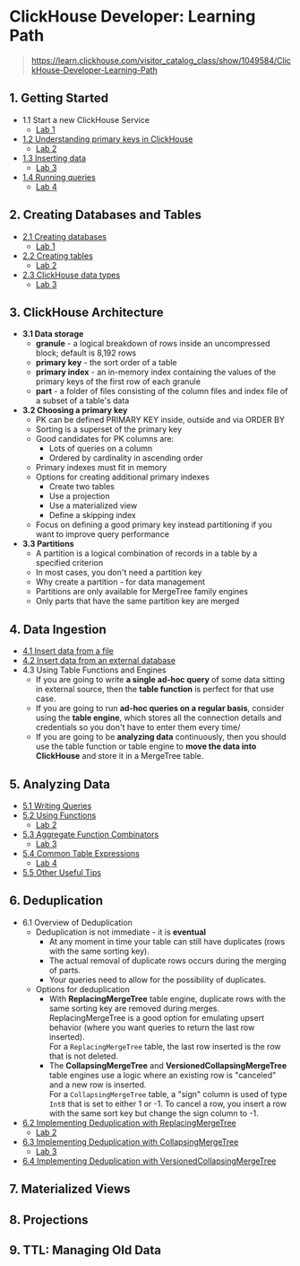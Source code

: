 # ClickHouse Developer: Learning Path
> https://learn.clickhouse.com/visitor_catalog_class/show/1049584/ClickHouse-Developer-Learning-Path

## 1. Getting Started
- 1.1 Start a new ClickHouse Service
  - [Lab 1](01_getting_started_labs/lab_01_start_new_clickhouse_service.md)
- [1.2 Understanding primary keys in ClickHouse](01_02_primary_keys.md)
  - [Lab 2](01_getting_started_labs/lab_02_create_table.md)
- [1.3 Inserting data](01_03_inserting_data.md)
  - [Lab 3](01_getting_started_labs/lab_03_insert_from_file.md)
- [1.4 Running queries](01_04_running_queries.md)
  - [Lab 4](01_getting_started_labs/lab_04_queries.md)

## 2. Creating Databases and Tables
- [2.1 Creating databases](02_01_creating_databases.md)
  - [Lab 1](02_creating_databases_and_tables_labs/lab_01_creating_database.md)
- [2.2 Creating tables](02_02_creating_tables.md)
  - [Lab 2](02_creating_databases_and_tables_labs/lab_02_creating_tables.md)
- [2.3 ClickHouse data types](02_03_data_types.md)
  - [Lab 3](02_creating_databases_and_tables_labs/lab_03_data_types.md)

## 3. ClickHouse Architecture
- **3.1 Data storage**
  -	**granule** - a logical breakdown of rows inside an uncompressed block; default is 8,192 rows
  - **primary key** - the sort order of a table
  -	**primary index** - an in-memory index containing the values of the primary keys of the first row of each granule
  -	**part** - a folder of files consisting of the column files and index file of a subset of a table's data
- **3.2 Choosing a primary key**
  - PK can be defined PRIMARY KEY inside, outside and via ORDER BY
  - Sorting is a superset of the primary key
  - Good candidates for PK columns are:
    - Lots of queries on a column
    - Ordered by cardinality in ascending order
  - Primary indexes must fit in memory
  - Options for creating additional primary indexes
    - Create two tables
    - Use a projection
    - Use a materialized view
    - Define a skipping index
  - Focus on defining a good primary key instead partitioning if you want to improve query performance
- **3.3 Partitions**
  - A partition is a logical combination of records in a table by a specified criterion
  - In most cases, you don't need a partition key
  - Why create a partition - for data management
  - Partitions are only available for MergeTree family engines
  - Only parts that have the same partition key are merged

## 4. Data Ingestion
- [4.1 Insert data from a file](04_01_insert_data_from_a_file.md)
- [4.2 Insert data from an external database](04_02_insert_data_from_from_an_external_database.md)
- 4.3 Using Table Functions and Engines
  - If you are going to write **a single ad-hoc query** of some data sitting in external source, 
    then the **table function** is perfect for that use case.
  - If you are going to run **ad-hoc queries on a regular basis**, consider using the **table engine**, 
    which stores all the connection details and credentials so you don't have to enter them every time/
  - If you are going to be **analyzing data** continuously, then you should use the table function 
    or table engine to **move the data into ClickHouse** and store it in a MergeTree table.

## 5. Analyzing Data
- [5.1 Writing Queries](05_01_writing_queries.md)
- [5.2 Using Functions](05_02_functions.md)
  - [Lab 2](05_functions_labs/lab_02_functions.md)
- [5.3 Aggregate Function Combinators](05_03_aggregate_function_combinators.md)
  - [Lab 3](05_functions_labs/lab_03_aggregate_function_combinators.md)
- [5.4 Common Table Expressions](05_04_common_table_expressions.md)
  - [Lab 4](05_functions_labs/lab_04_common_table_expressions.md)
- [5.5 Other Useful Tips](05_05_other_useful_tips.md)

## 6. Deduplication
- 6.1 Overview of Deduplication
  - Deduplication is not immediate - it is **eventual**
    - At any moment in time your table can still have duplicates (rows with the same sorting key).
    - The actual removal of duplicate rows occurs during the merging of parts.
    - Your queries need to allow for the possibility of duplicates.
  - Options for deduplication
    - With **ReplacingMergeTree** table engine, duplicate rows with the same sorting key
      are removed during merges. ReplacingMergeTree is a good option for emulating upsert behavior 
      (where you want queries to return the last row inserted).<br> 
      For a `ReplacingMergeTree` table, the last row inserted is the row that is not deleted.
    - The **CollapsingMergeTree** and **VersionedCollapsingMergeTree** table engines use a logic where 
      an existing row is "canceled" and a new row is inserted. <br> 
      For a `CollapsingMergeTree` table, a "sign" column is used of type `Int8` that is set to either 1 or -1. 
      To cancel a row, you insert a row with the same sort key but change the sign column to -1.
- [6.2 Implementing Deduplication with ReplacingMergeTree](06_02_replacing_merge_tree.md)
  - [Lab 2](06_deduplication_labs/lab_02_replacing_merge_tree.md)
- [6.3 Implementing Deduplication with CollapsingMergeTree](06_03_collapsing_merge_tree.md)
  - [Lab 3](06_deduplication_labs/lab_03_collapsing_merge_tree.md)
- [6.4 Implementing Deduplication with VersionedCollapsingMergeTree](06_04_versioned_collapsing_merge_tree.md)  

## 7. Materialized Views
## 8. Projections
## 9. TTL: Managing Old Data
